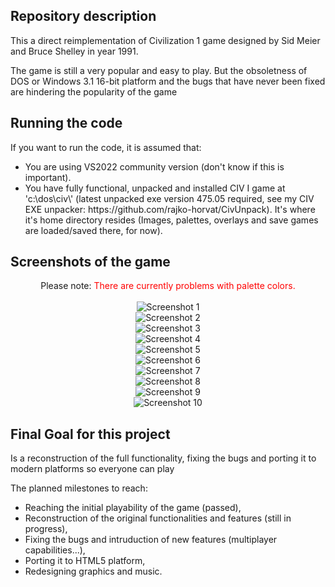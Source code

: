 ## Repository description
<p>This a direct reimplementation of Civilization 1 game designed by Sid Meier and Bruce Shelley in year 1991.</p>
<p>The game is still a very popular and easy to play. But the obsoletness of DOS or Windows 3.1 16-bit platform and the bugs that have never been fixed
are hindering the popularity of the game<p>

## Running the code
If you want to run the code, it is assumed that:
<ul>
<li>You are using VS2022 community version (don't know if this is important).</li>
<li>You have fully functional, unpacked and installed CIV I game at 'c:\dos\civ\' (latest unpacked exe version 475.05 required, see my CIV EXE unpacker: https://github.com/rajko-horvat/CivUnpack).
It's where it's home directory resides (Images, palettes, overlays and save games are loaded/saved there, for now).</li>
</ul>

## Screenshots of the game
<p align="center">Please note: <span style="color:red;">There are currently problems with palette colors.</span></br></br>
<img src="Screenshots/Screenshot1.png" alt="Screenshot 1" /><br/>
<img src="Screenshots/Screenshot2.png" alt="Screenshot 2" /><br/>
<img src="Screenshots/Screenshot3.png" alt="Screenshot 3" /><br/>
<img src="Screenshots/Screenshot4.png" alt="Screenshot 4" /><br/>
<img src="Screenshots/Screenshot5.png" alt="Screenshot 5" /><br/>
<img src="Screenshots/Screenshot6.png" alt="Screenshot 6" /><br/>
<img src="Screenshots/Screenshot7.png" alt="Screenshot 7" /><br/>
<img src="Screenshots/Screenshot8.png" alt="Screenshot 8" /><br/>
<img src="Screenshots/Screenshot9.png" alt="Screenshot 9" /><br/>
<img src="Screenshots/Screenshot10.png" alt="Screenshot 10" /></p>

## Final Goal for this project
<p>Is a reconstruction of the full functionality, fixing the bugs and porting it to modern platforms so everyone can play</p>
The planned milestones to reach:
<ul>
<li>Reaching the initial playability of the game (passed),</li>
<li>Reconstruction of the original functionalities and features (still in progress),</li>
<li>Fixing the bugs and intruduction of new features (multiplayer capabilities...),</li>
<li>Porting it to HTML5 platform,</li>
<li>Redesigning graphics and music.</li>
</ul>
